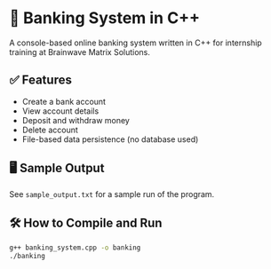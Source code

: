 # 🏦 Banking System in C++

A console-based online banking system written in C++ for internship training at Brainwave Matrix Solutions.

## ✅ Features
- Create a bank account
- View account details
- Deposit and withdraw money
- Delete account
- File-based data persistence (no database used)

## 🖥️ Sample Output
See `sample_output.txt` for a sample run of the program.

## 🛠️ How to Compile and Run
```bash
g++ banking_system.cpp -o banking
./banking
